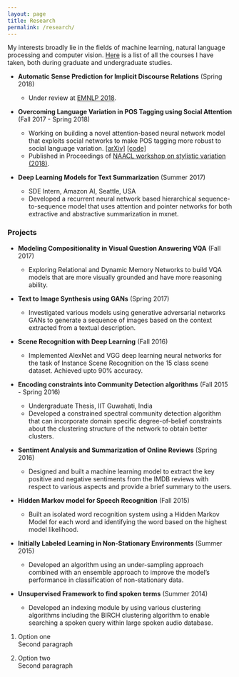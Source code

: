 ```yaml
---
layout: page
title: Research
permalink: /research/
---
```


My interests broadly lie in the fields of machine learning, natural language processing and computer vision. 
[Here](/research/courses/) is a list of all the courses I have taken, both during graduate and undergraduate studies.


- **Automatic Sense Prediction for Implicit Discourse Relations** (Spring 2018)
	- Under review at [EMNLP 2018](http://emnlp2018.org/).



- **Overcoming Language Variation in POS Tagging using Social Attention** (Fall 2017 - Spring 2018)
	- Working on building a novel attention-based neural network model that exploits social networks to make
POS tagging more robust to social language variation. [[arXiv]](https://arxiv.org/abs/1804.07331) [[code]](https://github.com/bmurali1994/socialnets_postagging)
	- Published in Proceedings of [NAACL workshop on stylistic variation (2018)](https://sites.google.com/view/2ndstylisticvariation/home).



- **Deep Learning Models for Text Summarization** (Summer 2017)
	- SDE Intern, Amazon AI, Seattle, USA
	- Developed a recurrent neural network based hierarchical sequence-to-sequence model that uses attention
and pointer networks for both extractive and abstractive summarization in mxnet.




### Projects

- **Modeling Compositionality in Visual Question Answering VQA** (Fall 2017)
	- Exploring Relational and Dynamic Memory Networks to build VQA models that are more visually grounded
and have more reasoning ability.



- **Text to Image Synthesis using GANs** (Spring 2017)
	- Investigated various models using generative adversarial networks GANs to generate a sequence of images
based on the context extracted from a textual description.



- **Scene Recognition with Deep Learning** (Fall 2016)
	- Implemented AlexNet and VGG deep learning neural networks for the task of Instance Scene Recognition
on the 15 class scene dataset. Achieved upto 90% accuracy.



- **Encoding constraints into Community Detection algorithms** (Fall 2015 - Spring 2016)
	- Undergraduate Thesis, IIT Guwahati, India
	- Developed a constrained spectral community detection algorithm that can incorporate domain specific
degree-of-belief constraints about the clustering structure of the network to obtain better clusters.



- **Sentiment Analysis and Summarization of Online Reviews** (Spring 2016)
	- Designed and built a machine learning model to extract the key positive and negative sentiments from the
IMDB reviews with respect to various aspects and provide a brief summary to the users.




- **Hidden Markov model for Speech Recognition** (Fall 2015)
	- Built an isolated word recognition system using a Hidden Markov Model for each word and identifying the
word based on the highest model likelihood.




- **Initially Labeled Learning in Non-Stationary Environments** (Summer 2015)
	- Developed an algorithm using an under-sampling approach combined with an ensemble approach to improve
the model’s performance in classification of non-stationary data.




- **Unsupervised Framework to find spoken terms** (Summer 2014)
	- Developed an indexing module by using various clustering algorithms including the BIRCH clustering algorithm to enable searching a spoken query within large spoken audio database.

1. Option one  
 Second paragraph

2. Option two  
 Second paragraph
	
